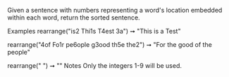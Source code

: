 Given a sentence with numbers representing a word's location embedded within each word, return the sorted sentence.

Examples
rearrange("is2 Thi1s T4est 3a") ➞ "This is a Test"

rearrange("4of Fo1r pe6ople g3ood th5e the2") ➞ "For the good of the people"

rearrange(" ") ➞ ""
Notes
Only the integers 1-9 will be used.
